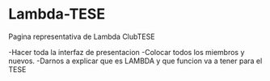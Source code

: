 # Lambda-TESE
 Pagina representativa de Lambda ClubTESE


-Hacer toda la interfaz de presentacion 
-Colocar todos los miembros y nuevos.
-Darnos a explicar que es LAMBDA y que funcion va a tener para el TESE
